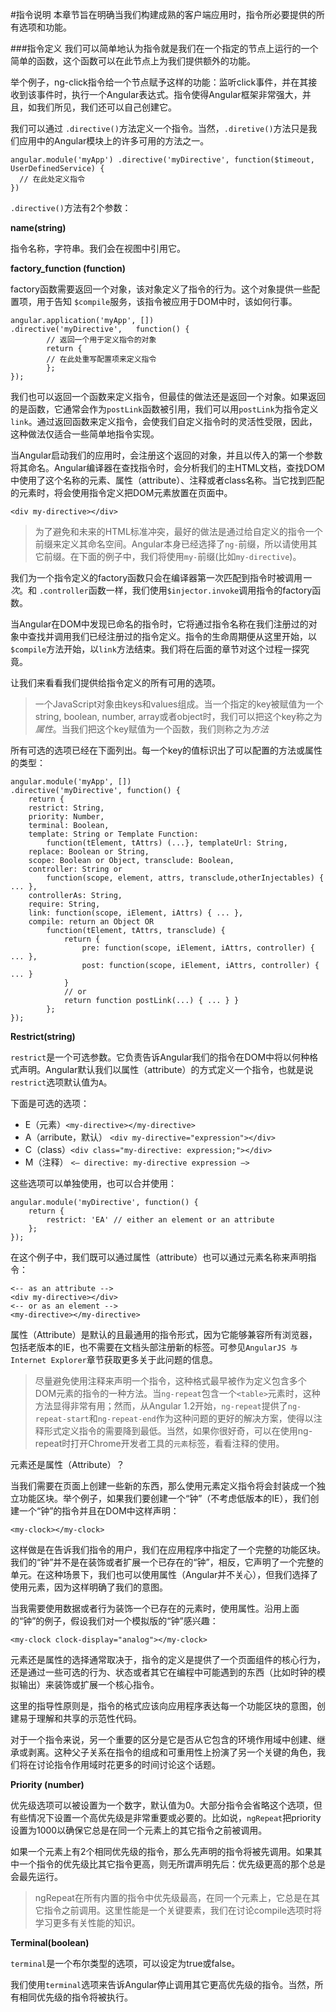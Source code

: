 #指令说明
本章节旨在明确当我们构建成熟的客户端应用时，指令所必要提供的所有选项和功能。

###指令定义
我们可以简单地认为指令就是我们在一个指定的节点上运行的一个简单的函数，这个函数可以在此节点上为我们提供额外的功能。

举个例子，ng-click指令给一个节点赋予这样的功能：监听click事件，并在其接收到该事件时，执行一个Angular表达式。指令使得Angular框架非常强大，并且，如我们所见，我们还可以自己创建它。

我们可以通过 `.directive()`方法定义一个指令。当然，`.diretive()`方法只是我们应用中的Angular模块上的许多可用的方法之一。

```
angular.module('myApp') .directive('myDirective', function($timeout, UserDefinedService) {  // 在此处定义指令})
```
`.directive()`方法有2个参数：

**name(string)**

指令名称，字符串。我们会在视图中引用它。

**factory_function (function)**

factory函数需要返回一个对象，该对象定义了指令的行为。这个对象提供一些配置项，用于告知 `$compile`服务，该指令被应用于DOM中时，该如何行事。

```
angular.application('myApp', [])
.directive('myDirective', 	function() {		// 返回一个用于定义指令的对象		return {		// 在此处重写配置项来定义指令		}; 
});
```
我们也可以返回一个函数来定义指令，但最佳的做法还是返回一个对象。如果返回的是函数，它通常会作为`postLink`函数被引用，我们可以用`postLink`为指令定义`link`。通过返回函数来定义指令，会使我们自定义指令时的灵活性受限，因此，这种做法仅适合一些简单地指令实现。

当Angular启动我们的应用时，会注册这个返回的对象，并且以传入的第一个参数将其命名。Angular编译器在查找指令时，会分析我们的主HTML文档，查找DOM中使用了这个名称的元素、属性（attribute）、注释或者class名称。当它找到匹配的元素时，将会使用指令定义把DOM元素放置在页面中。

```
<div my-directive></div>
```

> 为了避免和未来的HTML标准冲突，最好的做法是通过给自定义的指令一个前缀来定义其命名空间。Angular本身已经选择了`ng-`前缀，所以请使用其它前缀。在下面的例子中，我们将使用`my-`前缀(比如`my-directive`)。

我们为一个指令定义的factory函数只会在编译器第一次匹配到指令时被调用*一次*。和 `.controller`函数一样，我们使用`$injector.invoke`调用指令的factory函数。当Angular在DOM中发现已命名的指令时，它将通过指令名称在我们注册过的对象中查找并调用我们已经注册过的指令定义。指令的生命周期便从这里开始，以`$compile`方法开始，以`link`方法结束。我们将在后面的章节对这个过程一探究竟。
让我们来看看我们提供给指令定义的所有可用的选项。> 一个JavaScript对象由keys和values组成。当一个指定的key被赋值为一个string, boolean, number, array或者object时，我们可以把这个key称之为*属性*。当我们把这个key赋值为一个函数，我们则称之为*方法*所有可选的选项已经在下面列出。每一个key的值标识出了可以配置的方法或属性的类型：
```angular.module('myApp', [])
.directive('myDirective', function() {	return {	restrict: String,	priority: Number,	terminal: Boolean,	template: String or Template Function:		function(tElement, tAttrs) (...}, templateUrl: String,	replace: Boolean or String,	scope: Boolean or Object, transclude: Boolean,	controller: String or		function(scope, element, attrs, transclude,otherInjectables) { ... },	controllerAs: String,	require: String,	link: function(scope, iElement, iAttrs) { ... }, 
	compile: return an Object OR		function(tElement, tAttrs, transclude) { 
			return {				pre: function(scope, iElement, iAttrs, controller) { ... },				post: function(scope, iElement, iAttrs, controller) { ... } 			}			// or			return function postLink(...) { ... } }		}; });```
**Restrict(string)**
`restrict`是一个可选参数。它负责告诉Angular我们的指令在DOM中将以何种格式声明。Angular默认我们以属性（attribute）的方式定义一个指令，也就是说`restrict`选项默认值为`A`。

下面是可选的选项：

* E（元素）`<my-directive></my-directive>`
* A（arribute，默认） `<div my-directive="expression"></div>`
* C（class）`<div class="my-directive: expression;"></div>`
* M（注释） `<– directive: my-directive expression –>`

这些选项可以单独使用，也可以合并使用：

```
angular.module('myDirective', function() { 
	return {		restrict: 'EA' // either an element or an attribute 
	};});```
在这个例子中，我们既可以通过属性（attribute）也可以通过元素名称来声明指令：

```
<-- as an attribute --><div my-directive></div><-- or as an element -->
<my-directive></my-directive>```
属性（Attribute）是默认的且最通用的指令形式，因为它能够兼容所有浏览器，包括老版本的IE，也不需要在文档头部注册新的标签。可参见`AngularJS 与 Internet Explorer`章节获取更多关于此问题的信息。

> 尽量避免使用注释来声明一个指令，这种格式最早被作为定义包含多个DOM元素的指令的一种方法。当`ng-repeat`包含一个`<table>`元素时，这种方法显得非常有用；然而，从Angular 1.2开始，`ng-repeat`提供了`ng-repeat-start`和`ng-repeat-end`作为这种问题的更好的解决方案，使得以注释形式定义指令的需要降到最低。当然，如果你很好奇，可以在使用ng-repeat时打开Chrome开发者工具的`元素`标签，看看注释的使用。


元素还是属性（Attribute）？

当我们需要在页面上创建一些新的东西，那么使用元素定义指令将会封装成一个独立功能区块。举个例子，如果我们要创建一个“钟”（不考虑低版本的IE），我们创建一个“钟”的指令并且在DOM中这样声明：

```
<my-clock></my-clock>
```
这样做是在告诉我们指令的用户，我们在应用程序中指定了一个完整的功能区块。我们的“钟”并不是在装饰或者扩展一个已存在的“钟”，相反，它声明了一个完整的单元。在这种场景下，我们也可以使用属性（Angular并不关心），但我们选择了使用元素，因为这样明确了我们的意图。

当我需要使用数据或者行为装饰一个已存在的元素时，使用属性。沿用上面的“钟”的例子，假设我们对一个模拟版的“钟”感兴趣：

```
<my-clock clock-display="analog"></my-clock>
```

元素还是属性的选择通常取决于，指令的定义是提供了一个页面组件的核心行为，还是通过一些可选的行为、状态或者其它在编程中可能遇到的东西（比如时钟的模拟输出）来装饰或扩展一个核心指令。

这里的指导性原则是，指令的格式应该向应用程序表达每一个功能区块的意图，创建易于理解和共享的示范性代码。

对于一个指令来说，另一个重要的区分是它是否从它包含的环境作用域中创建、继承或剥离。这种父子关系在指令的组成和可重用性上扮演了另一个关键的角色，我们将在讨论指令作用域时花更多的时间讨论这个话题。

**Priority (number)**

优先级选项可以被设置为一个数字，默认值为0。大部分指令会省略这个选项，但有些情况下设置一个高优先级是非常重要或必要的。比如说，`ngRepeat`把priority设置为1000以确保它总是在同一个元素上的其它指令之前被调用。

如果一个元素上有2个相同优先级的指令，那么先声明的指令将被先调用。如果其中一个指令的优先级比其它指令更高，则无所谓声明先后：优先级更高的那个总是会最先运行。

> ngRepeat在所有内置的指令中优先级最高，在同一个元素上，它总是在其它指令之前调用。这里性能是一个关键要素，我们在讨论compile选项时将学习更多有关性能的知识。

**Terminal(boolean)**

`terminal`是一个布尔类型的选项，可以设定为true或false。

我们使用`terminal`选项来告诉Angular停止调用其它更高优先级的指令。当然，所有相同优先级的指令将被执行。